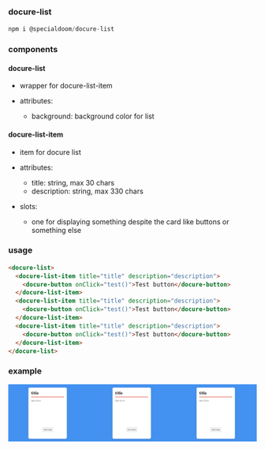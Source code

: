 ### docure-list

```js
npm i @specialdoom/docure-list
```

### components

#### docure-list

- wrapper for docure-list-item

- attributes:
  - background: background color for list


#### docure-list-item

- item for docure list

- attributes:
  - title:  string, max 30 chars
  - description: string, max 330 chars

- slots:
  - one for displaying something despite the card like buttons or something else

### usage

```html
<docure-list>
  <docure-list-item title="title" description="description">
    <docure-button onClick="test()">Test button</docure-button>
  </docure-list-item>
  <docure-list-item title="title" description="description">
    <docure-button onClick="test()">Test button</docure-button>
  </docure-list-item>
  <docure-list-item title="title" description="description">
    <docure-button onClick="test()">Test button</docure-button>
  </docure-list-item>
</docure-list>
```

### example

![Example](presentation.png)
